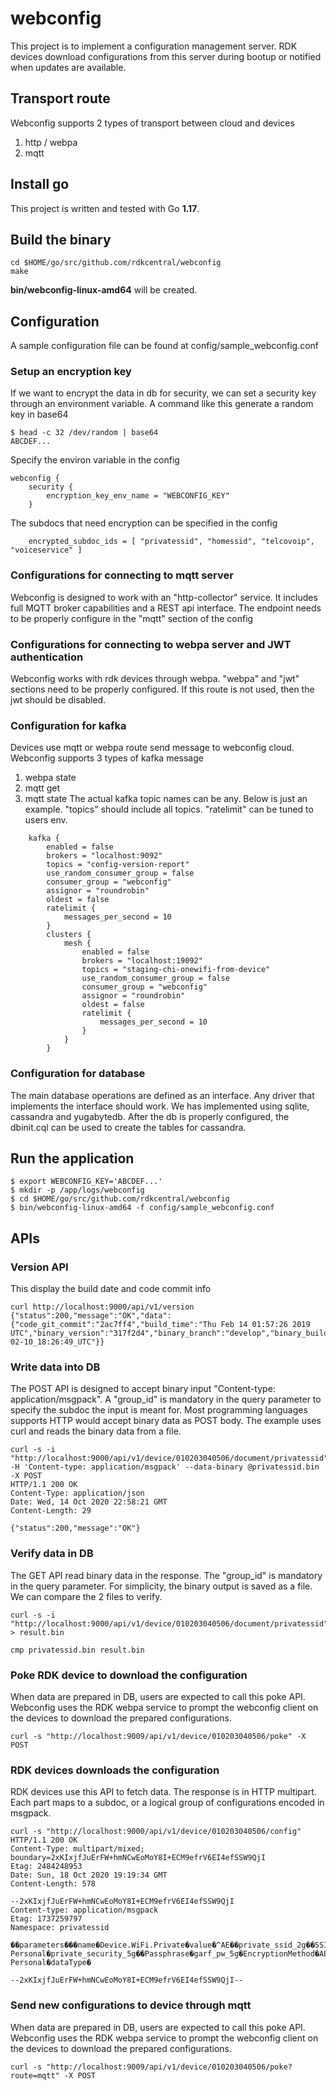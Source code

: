 # webconfig

This project is to implement a configuration management server. RDK devices download configurations from this server during bootup or notified when updates are available.

## Transport route
Webconfig supports 2 types of transport between cloud and devices
1. http / webpa
2. mqtt

## Install go
This project is written and tested with Go **1.17**.

## Build the binary
```shell
cd $HOME/go/src/github.com/rdkcentral/webconfig
make
```
**bin/webconfig-linux-amd64** will be created. 

## Configuration
A sample configuration file can be found at config/sample_webconfig.conf

### Setup an encryption key
If we want to encrypt the data in db for security, we can set a security key through an environment variable. A command like this generate a random key in base64
```shell
$ head -c 32 /dev/random | base64
ABCDEF...
```
Specify the environ variable in the config
```shell
webconfig {
    security {
        encryption_key_env_name = "WEBCONFIG_KEY"
    }
```
The subdocs that need encryption can be specified in the config
```shell
    encrypted_subdoc_ids = [ "privatessid", "homessid", "telcovoip", "voiceservice" ]
```

### Configurations for connecting to mqtt server
Webconfig is designed to work with an "http-collector" service. It includes full MQTT broker capabilities and a REST api interface. The endpoint needs to be properly configure in the "mqtt" section of the config

### Configurations for connecting to webpa server and JWT authentication
Webconfig works with rdk devices through webpa. "webpa" and "jwt" sections need to be properly configured. If this route is not used, then the jwt should be disabled.

### Configuration for kafka
Devices use mqtt or webpa route send message to webconfig cloud. Webconfig supports 3 types of kafka message
1. webpa state
2. mqtt get
3. mqtt state
The actual kafka topic names can be any. Below is just an example. "topics" should include all topics. "ratelimit" can be tuned to users env.
```shell
    kafka {
        enabled = false
        brokers = "localhost:9092"
        topics = "config-version-report"
        use_random_consumer_group = false
        consumer_group = "webconfig"
        assignor = "roundrobin"
        oldest = false
        ratelimit {
            messages_per_second = 10
        }
        clusters {
            mesh {
                enabled = false
                brokers = "localhost:19092"
                topics = "staging-chi-onewifi-from-device"
                use_random_consumer_group = false
                consumer_group = "webconfig"
                assignor = "roundrobin"
                oldest = false
                ratelimit {
                    messages_per_second = 10
                }
            }
        }
```

### Configuration for database
The main database operations are defined as an interface. Any driver that implements the interface should work. We has implemented using sqlite, cassandra and yugabytedb. After the db is properly configured, the dbinit.cql can be used to create the tables for cassandra.



## Run the application
```shell
$ export WEBCONFIG_KEY='ABCDEF...'
$ mkdir -p /app/logs/webconfig
$ cd $HOME/go/src/github.com/rdkcentral/webconfig
$ bin/webconfig-linux-amd64 -f config/sample_webconfig.conf
```

## APIs
### Version API
This display the build date and code commit info
```shell
curl http://localhost:9000/api/v1/version
{"status":200,"message":"OK","data":{"code_git_commit":"2ac7ff4","build_time":"Thu Feb 14 01:57:26 2019 UTC","binary_version":"317f2d4","binary_branch":"develop","binary_build_time":"2021-02-10_18:26:49_UTC"}}
```

### Write data into DB
The POST API is designed to accept binary input "Content-type: application/msgpack". A "group_id" is mandatory in the query parameter to specify the subdoc the input is meant for. Most programming languages supports HTTP would accept binary data as POST body. The example uses curl and reads the binary data from a file.
```shell
curl -s -i "http://localhost:9000/api/v1/device/010203040506/document/privatessid" -H 'Content-type: application/msgpack' --data-binary @privatessid.bin -X POST
HTTP/1.1 200 OK
Content-Type: application/json
Date: Wed, 14 Oct 2020 22:58:21 GMT
Content-Length: 29

{"status":200,"message":"OK"}
```

### Verify data in DB
The GET API read binary data in the response. The "group_id" is mandatory in the query parameter. For simplicity, the binary output is saved as a file. We can compare the 2 files to verify.
```shell
curl -s -i "http://localhost:9000/api/v1/device/010203040506/document/privatessid" > result.bin

cmp privatessid.bin result.bin
```

### Poke RDK device to download the configuration
When data are prepared in DB, users are expected to call this poke API. Webconfig uses the RDK webpa service to prompt the webconfig client on the devices to download the prepared configurations.
```shell
curl -s "http://localhost:9009/api/v1/device/010203040506/poke" -X POST

```

### RDK devices downloads the configuration
RDK devices use this API to fetch data. The response is in HTTP multipart. Each part maps to a subdoc, or a logical group of configurations encoded in msgpack.
```shell
curl -s "http://localhost:9000/api/v1/device/010203040506/config"
HTTP/1.1 200 OK
Content-Type: multipart/mixed; boundary=2xKIxjfJuErFW+hmNCwEoMoY8I+ECM9efrV6EI4efSSW9QjI
Etag: 2484248953
Date: Sun, 18 Oct 2020 19:19:34 GMT
Content-Length: 578

--2xKIxjfJuErFW+hmNCwEoMoY8I+ECM9efrV6EI4efSSW9QjI
Content-type: application/msgpack
Etag: 1737259797
Namespace: privatessid

��parameters���name�Device.WiFi.Private�value�^AE��private_ssid_2g��SSID�garf_private_2g�EnableøSSIDAdvertisementEnabledïprivate_ssid_5g��SSID�garf_private_5g�EnableøSSIDAdvertisementEnabledóprivate_security_2g��Passphrase�garf_pw_2g�EncryptionMethod�AES�ModeEnabled�WPA2-Personal�private_security_5g��Passphrase�garf_pw_5g�EncryptionMethod�AES�ModeEnabled�WPA2-Personal�dataType�

--2xKIxjfJuErFW+hmNCwEoMoY8I+ECM9efrV6EI4efSSW9QjI--
```

### Send new configurations to device through mqtt
When data are prepared in DB, users are expected to call this poke API. Webconfig uses the RDK webpa service to prompt the webconfig client on the devices to download the prepared configurations.
```shell
curl -s "http://localhost:9009/api/v1/device/010203040506/poke?route=mqtt" -X POST
```


